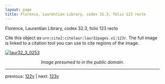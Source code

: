 ```yaml
---
layout: page
title: Florence, Laurentian Library, codex 32.3, folio 123 recto
---
```


Florence, Laurentian Library, codex 32.3, folio 123 recto

Cite this object as `urn:cite2:citelaur:laur32pages.v1:123r`.  The full image is linked to a citation tool you can use to cite regions of the image.

[![laur32_3_0253](http://www.homermultitext.org/iipsrv?IIIF=/project/homer/pyramidal/deepzoom/citelaur/laur32imgs/v1/laur32_3_0253.tif/full/800,/0/default.jpg)](http://www.homermultitext.org/ict2/?urn=urn:cite2:citelaur:laur32imgs.v1:laur32_3_0253) 

<p style="text-align: center; font-style: italic;">Image presumed to in the public domain.</p>

---

previous: [122v](../122v/) | next: [123v](../123v/)